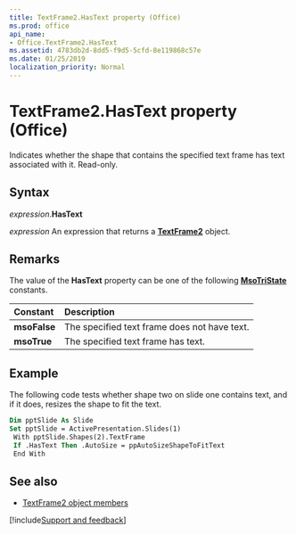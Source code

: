 ```yaml
---
title: TextFrame2.HasText property (Office)
ms.prod: office
api_name:
- Office.TextFrame2.HasText
ms.assetid: 4783db2d-8dd5-f9d5-5cfd-8e119868c57e
ms.date: 01/25/2019
localization_priority: Normal
---
```



# TextFrame2.HasText property (Office)

Indicates whether the shape that contains the specified text frame has text associated with it. Read-only.


## Syntax

_expression_.**HasText**

_expression_ An expression that returns a **[TextFrame2](Office.TextFrame2.md)** object.


## Remarks

The value of the **HasText** property can be one of the following **[MsoTriState](office.msotristate.md)** constants.

|Constant|Description|
|:-----|:-----|
|**msoFalse**|The specified text frame does not have text.|
|**msoTrue**| The specified text frame has text.|

## Example

The following code tests whether shape two on slide one contains text, and if it does, resizes the shape to fit the text.


```vb
Dim pptSlide As Slide 
Set pptSlide = ActivePresentation.Slides(1) 
 With pptSlide.Shapes(2).TextFrame 
 If .HasText Then .AutoSize = ppAutoSizeShapeToFitText 
 End With
```


## See also

- [TextFrame2 object members](overview/Library-Reference/textframe2-members-office.md)



[!include[Support and feedback](~/includes/feedback-boilerplate.md)]
